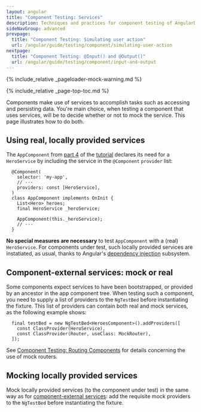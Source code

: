 ```yaml
---
layout: angular
title: "Component Testing: Services"
description: Techniques and practices for component testing of AngularDart apps.
sideNavGroup: advanced
prevpage:
  title: "Component Testing: Simulating user action"
  url: /angular/guide/testing/component/simulating-user-action
nextpage:
  title: "Component Testing: @Input() and @Output()"
  url: /angular/guide/testing/component/input-and-output
---
```

{% include_relative _pageloader-mock-warning.md %}

<?code-excerpt path-base="examples/ng/doc"?>

{% include_relative _page-top-toc.md %}

Components make use of services to accomplish tasks such as accessing and
persisting data. You're main choice, when testing a component that uses
services, will be to decide whether or not to mock the service. This page
illustrates how to do both.

## Using real, locally provided services

The `AppComponent` from [part 4][] of the [tutorial][] declares its need for a
`HeroService` by including the service in the `@Component` `provider` list:

<?code-excerpt "toh-4/lib/app_component_2.dart (locally provided service)" title?>
```
  @Component(
    selector: 'my-app',
    // ···
    providers: const [HeroService],
  )
  class AppComponent implements OnInit {
    List<Hero> heroes;
    final HeroService _heroService;

    AppComponent(this._heroService);
    // ···
  }
```

**No special measures are necessary** to test `AppComponent` with a
(real) `HeroService`. For components under test, such locally provided
services are instatiated, as usual, thanks to Angular's
[dependency injection][] subsystem.

## Component-external services: mock or real

Some components expect services to have been bootstrapped, or provided by an
ancestor in the app component tree.  When testing such a component, you need
to supply a list of providers to the `NgTestBed` before instantiating the
fixture. This list of providers can contain both real and mock services,
as the following example shows:

<?code-excerpt "toh-5/test/heroes.dart (providers)" title replace="/.addInjector[^;]+//g"?>
```
  final testBed = new NgTestBed<HeroesComponent>().addProviders([
    const ClassProvider(HeroService),
    const ClassProvider(Router, useClass: MockRouter),
  ]);
```

See [Component Testing: Routing Components][] for details concerning the use of
mock routers.

## Mocking locally provided services

Mock locally provided services (to the component under test) in the same way as
for [component-external services]: add the requisite mock providers to the
`NgTestBed` before instantiating the fixture.

[component-external services]: #component-external-services-mock-or-real
[dependency injection]: /angular/guide/dependency-injection#angular-dependency-injection
[part 4]: /angular/tutorial/toh-pt4
[Component Testing: Routing Components]: ./routing-components
[tutorial]: /angular/tutorial
